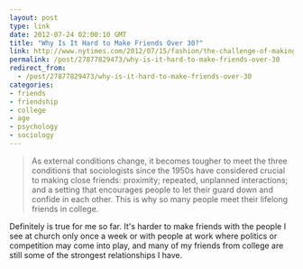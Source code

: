 ```yaml
---
layout: post
type: link
date: 2012-07-24 02:00:10 GMT
title: "Why Is It Hard to Make Friends Over 30?"
link: http://www.nytimes.com/2012/07/15/fashion/the-challenge-of-making-friends-as-an-adult.html
permalink: /post/27877829473/why-is-it-hard-to-make-friends-over-30
redirect_from: 
  - /post/27877829473/why-is-it-hard-to-make-friends-over-30
categories:
- friends
- friendship
- college
- age
- psychology
- sociology
---
```

<blockquote>As external conditions change, it becomes tougher to meet the three conditions that sociologists since the 1950s have considered crucial to making close friends: proximity; repeated, unplanned interactions; and a setting that encourages people to let their guard down and confide in each other. This is why so many people meet their lifelong friends in college.</blockquote>
<p>Definitely is true for me so far. It's harder to make friends with the people I see at church only once a week or with people at work where politics or competition may come into play, and many of my friends from college are still some of the strongest relationships I have.</p>